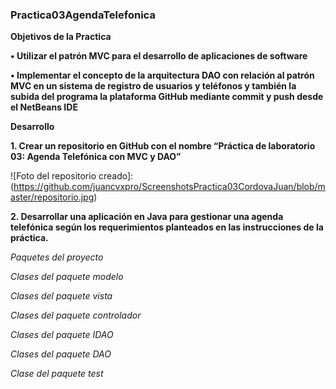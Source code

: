 ### Practica03AgendaTelefonica

**Objetivos de la Practica**

**•	Utilizar el patrón MVC para el desarrollo de aplicaciones de software**

**•	Implementar el concepto de la arquitectura DAO con relación al patrón MVC en un sistema de registro de usuarios y teléfonos y también la subida del programa la plataforma GitHub mediante commit y push desde el NetBeans IDE**

**Desarrollo**

**1. Crear un repositorio en GitHub con el nombre “Práctica de laboratorio 03: Agenda Telefónica con MVC y
DAO”**

![Foto del repositorio creado]:(https://github.com/juancvxpro/ScreenshotsPractica03CordovaJuan/blob/master/repositorio.jpg)

**2.  Desarrollar una aplicación en Java para gestionar una agenda telefónica según los requerimientos planteados
en las instrucciones de la práctica.**

*Paquetes del proyecto*

 [Paquetes]:(https://github.com/juancvxpro/Practica03AgendaTelefonica/tree/master/src/ec/edu/ups)
 
 *Clases del paquete modelo*
 
 *Clases del paquete vista*
 
 *Clases del paquete controlador*
 
 *Clases del paquete IDAO*
 
 *Clases del paquete DAO*
 
 *Clase del paquete test*
 
 
 
